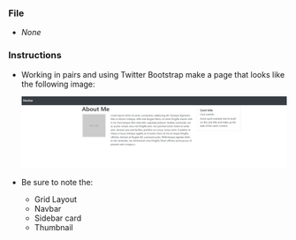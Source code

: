 ### File

* *None*

### Instructions

* Working in pairs and using Twitter Bootstrap make a page that looks like the following image:

  ![Card-layout design](Solved/card-layout.png)

* Be sure to note the:
  * Grid Layout
  * Navbar
  * Sidebar card
  * Thumbnail
